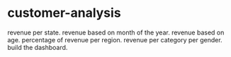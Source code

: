 # customer-analysis
revenue per state.
revenue based on month of the year.
revenue based on age.
percentage of revenue per region.
revenue per category per gender.
build the dashboard.
